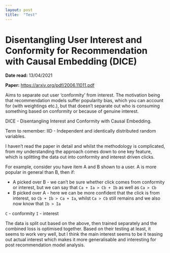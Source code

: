 ```yaml
---
layout: post
title:  "Test"
---
```


# Disentangling User Interest and Conformity for Recommendation with Causal Embedding (DICE)

__Date read:__ 13/04/2021

__Paper:__ https://arxiv.org/pdf/2006.11011.pdf

Aims to separate out user ‘conformity’ from interest. The motivation being that recommendation models suffer popularity bias, which you can account for (with weightings etc.), but that doesn’t separate out who is consuming something based on conformity or because of genuine interest.

DICE - Disentangling Interest and Conformity with Causal Embedding.

Term to remember: IID - Independent and identically distributed random variables.

I haven’t read the paper in detail and whilst the methodology is complicated, from my understanding the approach comes down to one key feature, which is splitting the data out into conformity and interest driven clicks.

For example, consider you have item A and B shown to a user. A is more popular in general than B, then if:
- A picked over B - we can’t be sure whether click comes from conformity or interest, but we can say that `Ca + Ia > Cb + Ib` as well as `Ca > Cb`
- B picked over A - here we can be more confident that the click is from interest, so `Cb + Ib > Ca + Ia`, whilst `Ca > Cb` still remains and we also now know that `Ib > Ia`

`C` - conformity
`I` - interest

The data is split out based on the above, then trained separately and the combined loss is optimised together. Based on their testing at least, it seems to work very well, but I think the main interest seems to be it teasing out actual interest which makes it more generalisable and interesting for post recommendation model analysis.
